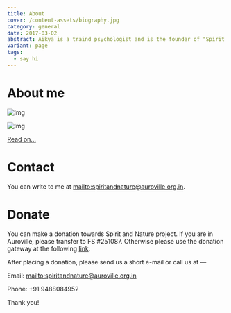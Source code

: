 ```yaml
---
title: About
cover: /content-assets/biography.jpg
category: general
date: 2017-03-02
abstract: Aikya is a traind psychologist and is the founder of "Spirit and Nature" in Auroville.
variant: page
tags:
  - say hi
---
```


# About me

![Img](/content-assets/biography/aikya1.jpg)

![Img](/content-assets/biography/aikya2.jpg)

[Read on…](/reconnecting-with-spirit-through-nature)

# Contact

You can write to me at <mailto:spiritandnature@auroville.org.in>.

# Donate

You can make a donation towards Spirit and Nature project. If you are in Auroville, please transfer to FS #251087. Otherwise please use the donation gateway at the following [link](https://www.auroville.com/donations/).

After placing a donation, please send us a short e-mail or call us at —

Email: <mailto:spiritandnature@auroville.org.in>

Phone: +91 9488084952

Thank you!


